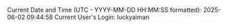 Current Date and Time (UTC - YYYY-MM-DD HH:MM:SS formatted): 2025-06-02 09:44:58
Current User's Login: luckyaiman
